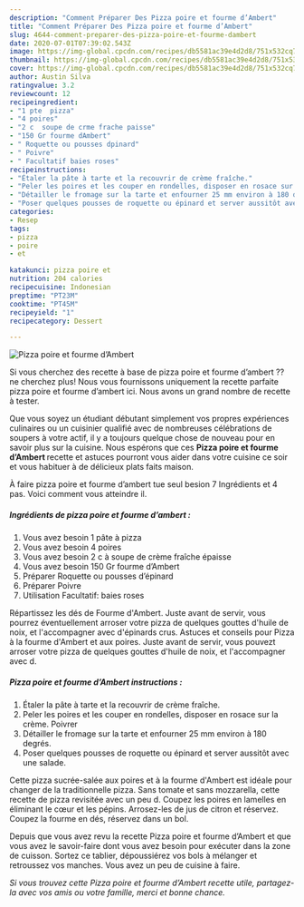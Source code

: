 ```yaml
---
description: "Comment Préparer Des Pizza poire et fourme d’Ambert"
title: "Comment Préparer Des Pizza poire et fourme d’Ambert"
slug: 4644-comment-preparer-des-pizza-poire-et-fourme-dambert
date: 2020-07-01T07:39:02.543Z
image: https://img-global.cpcdn.com/recipes/db5581ac39e4d2d8/751x532cq70/pizza-poire-et-fourme-dambert-photo-principale-de-la-recette.jpg
thumbnail: https://img-global.cpcdn.com/recipes/db5581ac39e4d2d8/751x532cq70/pizza-poire-et-fourme-dambert-photo-principale-de-la-recette.jpg
cover: https://img-global.cpcdn.com/recipes/db5581ac39e4d2d8/751x532cq70/pizza-poire-et-fourme-dambert-photo-principale-de-la-recette.jpg
author: Austin Silva
ratingvalue: 3.2
reviewcount: 12
recipeingredient:
- "1 pte  pizza"
- "4 poires"
- "2 c  soupe de crme frache paisse"
- "150 Gr fourme dAmbert"
- " Roquette ou pousses dpinard"
- " Poivre"
- " Facultatif baies roses"
recipeinstructions:
- "Étaler la pâte à tarte et la recouvrir de crème fraîche."
- "Peler les poires et les couper en rondelles, disposer en rosace sur la crème. Poivrer"
- "Détailler le fromage sur la tarte et enfourner 25 mm environ à 180 degrés."
- "Poser quelques pousses de roquette ou épinard et server aussitôt avec une salade."
categories:
- Resep
tags:
- pizza
- poire
- et

katakunci: pizza poire et 
nutrition: 204 calories
recipecuisine: Indonesian
preptime: "PT23M"
cooktime: "PT45M"
recipeyield: "1"
recipecategory: Dessert

---
```



![Pizza poire et fourme d’Ambert](https://img-global.cpcdn.com/recipes/db5581ac39e4d2d8/751x532cq70/pizza-poire-et-fourme-dambert-photo-principale-de-la-recette.jpg)

Si vous cherchez des recette à base de pizza poire et fourme d’ambert ?? ne cherchez plus! Nous vous fournissons uniquement la recette parfaite pizza poire et fourme d’ambert ici. Nous avons un grand nombre de recette à tester.

Que vous soyez un étudiant débutant simplement vos propres expériences culinaires ou un cuisinier qualifié avec de nombreuses célébrations de soupers à votre actif, il y a toujours quelque chose de nouveau pour en savoir plus sur la cuisine. Nous espérons que ces <strong> Pizza poire et fourme d’Ambert </strong> recette et astuces pourront vous aider dans votre cuisine ce soir et vous habituer à de délicieux plats faits maison.

<!--inarticleads1-->

À faire pizza poire et fourme d’ambert tue seul besion 7 Ingrédients et 4 pas. Voici comment vous atteindre il.

##### Ingrédients de pizza poire et fourme d’ambert :

1. Vous avez besoin 1 pâte à pizza
1. Vous avez besoin 4 poires
1. Vous avez besoin 2 c à soupe de crème fraîche épaisse
1. Vous avez besoin 150 Gr fourme d’Ambert
1. Préparer  Roquette ou pousses d’épinard
1. Préparer  Poivre
1. Utilisation  Facultatif: baies roses


Répartissez les dés de Fourme d&#39;Ambert. Juste avant de servir, vous pourrez éventuellement arroser votre pizza de quelques gouttes d&#39;huile de noix, et l&#39;accompagner avec d&#39;épinards crus. Astuces et conseils pour Pizza à la fourme d&#39;Ambert et aux poires. Juste avant de servir, vous pouvezt arroser votre pizza de quelques gouttes d&#39;huile de noix, et l&#39;accompagner avec d. 

<!--inarticleads2-->

##### Pizza poire et fourme d’Ambert instructions :

1. Étaler la pâte à tarte et la recouvrir de crème fraîche.
1. Peler les poires et les couper en rondelles, disposer en rosace sur la crème. Poivrer
1. Détailler le fromage sur la tarte et enfourner 25 mm environ à 180 degrés.
1. Poser quelques pousses de roquette ou épinard et server aussitôt avec une salade.


Cette pizza sucrée-salée aux poires et à la fourme d&#39;Ambert est idéale pour changer de la traditionnelle pizza. Sans tomate et sans mozzarella, cette recette de pizza revisitée avec un peu d. Coupez les poires en lamelles en éliminant le cœur et les pépins. Arrosez-les de jus de citron et réservez. Coupez la fourme en dés, réservez dans un bol. 

<!--inarticleads1-->

<p>
Depuis que vous avez revu la recette Pizza poire et fourme d’Ambert et que vous avez le savoir-faire dont vous avez besoin pour exécuter dans la zone de cuisson. Sortez ce tablier, dépoussiérez vos bols à mélanger et retroussez vos manches. Vous avez un peu de cuisine à faire.
</p>

<p>
<i>Si vous trouvez cette Pizza poire et fourme d’Ambert recette utile, partagez-la avec vos amis ou votre famille, merci et bonne chance.</i>
</p>
